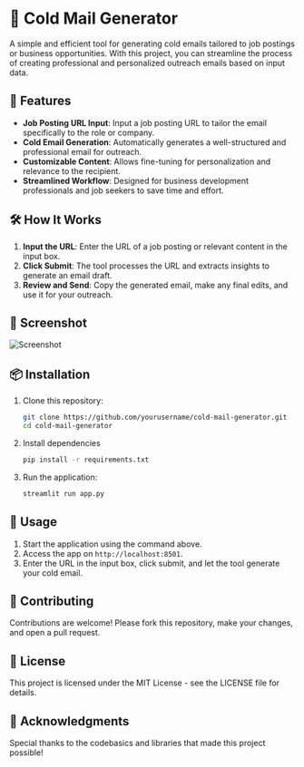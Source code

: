 # 📨 Cold Mail Generator

A simple and efficient tool for generating cold emails tailored to job postings or business opportunities. With this project, you can streamline the process of creating professional and personalized outreach emails based on input data.

## 🚀 Features
- **Job Posting URL Input**: Input a job posting URL to tailor the email specifically to the role or company.
- **Cold Email Generation**: Automatically generates a well-structured and professional email for outreach.
- **Customizable Content**: Allows fine-tuning for personalization and relevance to the recipient.
- **Streamlined Workflow**: Designed for business development professionals and job seekers to save time and effort.

## 🛠️ How It Works
1. **Input the URL**: Enter the URL of a job posting or relevant content in the input box.
2. **Click Submit**: The tool processes the URL and extracts insights to generate an email draft.
3. **Review and Send**: Copy the generated email, make any final edits, and use it for your outreach.

## 📸 Screenshot
![Screenshot](images/screenshot.png)

## 📦 Installation

1. Clone this repository:
   ```bash
   git clone https://github.com/yourusername/cold-mail-generator.git
   cd cold-mail-generator
2. Install dependencies
   ```bash
   pip install -r requirements.txt
3. Run the application:
   ```bash
   streamlit run app.py

## 📝 Usage

1. Start the application using the command above.
2. Access the app on `http://localhost:8501`.
3. Enter the URL in the input box, click submit, and let the tool generate your cold email.

## 🤝 Contributing

Contributions are welcome! Please fork this repository, make your changes, and open a pull request.

## 📄 License

This project is licensed under the MIT License - see the LICENSE file for details.

## 🙌 Acknowledgments

Special thanks to the codebasics and libraries that made this project possible!


